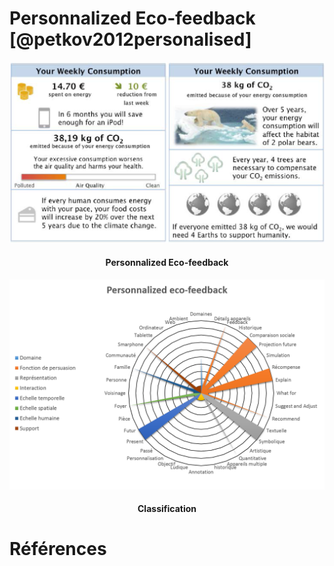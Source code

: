 # Personnalized Eco-feedback [@petkov2012personalised]


![](images/PersonnalizedEcoFeedback-screenshot.png)
<h4 style="text-align:center">
Personnalized Eco-feedback
</h4>

![](images/PersonnalizedEcoFeedback-global.png)
<h4 style="text-align:center">
Classification
</h4>

# Références